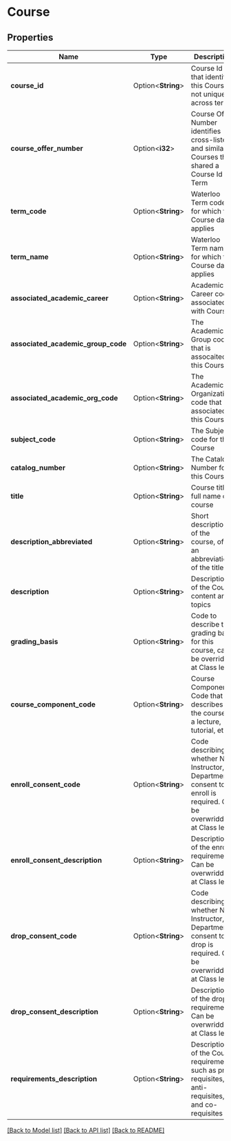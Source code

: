 # Course

## Properties

Name | Type | Description | Notes
------------ | ------------- | ------------- | -------------
**course_id** | Option<**String**> | Course Id that identifies this Course, not unique across terms | [optional]
**course_offer_number** | Option<**i32**> | Course Offer Number identifies cross-listed and similar Courses that shared a Course Id in a Term | [optional]
**term_code** | Option<**String**> | Waterloo Term code for which this Course data applies | [optional]
**term_name** | Option<**String**> | Waterloo Term name for which this Course data applies | [optional]
**associated_academic_career** | Option<**String**> | Academic Career code associated with Course | [optional]
**associated_academic_group_code** | Option<**String**> | The Academic Group code that is assocaited to this Course | [optional]
**associated_academic_org_code** | Option<**String**> | The Academic Organization code that is associated to this Course | [optional]
**subject_code** | Option<**String**> | The Subject code for this Course | [optional]
**catalog_number** | Option<**String**> | The Catalog Number for this Course | [optional]
**title** | Option<**String**> | Course title, full name of course | [optional]
**description_abbreviated** | Option<**String**> | Short description of the course, often an abbreviation of the title | [optional]
**description** | Option<**String**> | Description of the Course content and topics | [optional]
**grading_basis** | Option<**String**> | Code to describe the grading basis for this course, can be overriden at Class level | [optional]
**course_component_code** | Option<**String**> | Course Component Code that describes if the course is a lecture, tutorial, etc. | [optional]
**enroll_consent_code** | Option<**String**> | Code describing whether No, Instructor, or Department consent to enroll is required. Can be overwridden at Class level. | [optional]
**enroll_consent_description** | Option<**String**> | Description of the enroll requirement. Can be overwridden at Class level. | [optional][readonly]
**drop_consent_code** | Option<**String**> | Code describing whether No, Instructor, or Department consent to drop is required. Can be overwridden at Class level. | [optional]
**drop_consent_description** | Option<**String**> | Description of the drop requirement. Can be overwridden at Class level. | [optional][readonly]
**requirements_description** | Option<**String**> | Description of the Course requirements, such as pre-requisites, anti-requisites, and co-requisites | [optional]

[[Back to Model list]](../README.md#documentation-for-models) [[Back to API list]](../README.md#documentation-for-api-endpoints) [[Back to README]](../README.md)


